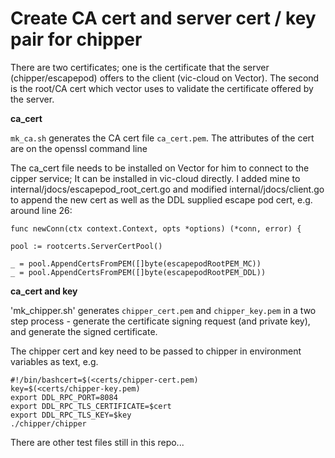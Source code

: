 # Create CA cert and server cert / key pair for chipper

There are two certificates; one is the certificate that the server (chipper/escapepod) offers to the client (vic-cloud on Vector). The second is the root/CA cert which vector uses to validate the certificate offered by the server. 

**ca_cert**

`mk_ca.sh` generates the CA cert file `ca_cert.pem`. The attributes of the cert are on the openssl command line

The ca_cert file needs to be installed on Vector for him to connect to the cipper service; It can be installed in vic-cloud directly. I added mine to internal/jdocs/escapepod_root_cert.go and modified internal/jdocs/client.go to append the new cert as well as the DDL supplied escape pod cert, e.g. around line 26:

	func newConn(ctx context.Context, opts *options) (*conn, error) {

	pool := rootcerts.ServerCertPool()

	_ = pool.AppendCertsFromPEM([]byte(escapepodRootPEM_MC))
	_ = pool.AppendCertsFromPEM([]byte(escapepodRootPEM_DDL))

**ca_cert and key**

'mk_chipper.sh' generates `chipper_cert.pem` and `chipper_key.pem` in a two step process - generate the certificate signing request (and private key), and generate the signed certificate. 

The chipper cert and key need to be passed to chipper in environment variables as text, e.g.

	#!/bin/bashcert=$(<certs/chipper-cert.pem)   
	key=$(<certs/chipper-key.pem)   
	export DDL_RPC_PORT=8084   
	export DDL_RPC_TLS_CERTIFICATE=$cert   
	export DDL_RPC_TLS_KEY=$key   
	./chipper/chipper   

There are other test files still in this repo...

